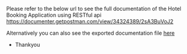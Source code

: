 Please refer to the below url to see the full documentation of the Hotel Booking Application using RESTful api
https://documenter.getpostman.com/view/34324389/2sA3BuVoJ2

Alternatively you can also see the exported documentation file [here](RESTful.postman_collection.json)

- Thankyou
